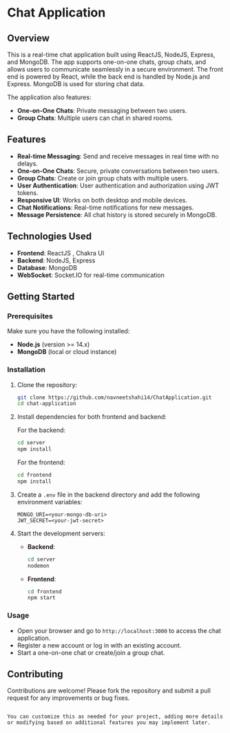
# Chat Application

## Overview
This is a real-time chat application built using ReactJS, NodeJS, Express, and MongoDB. The app supports one-on-one chats, group chats, and allows users to communicate seamlessly in a secure environment. The front end is powered by React, while the back end is handled by Node.js and Express. MongoDB is used for storing chat data. 

The application also features:
- **One-on-One Chats**: Private messaging between two users.
- **Group Chats**: Multiple users can chat in shared rooms.

## Features
- **Real-time Messaging**: Send and receive messages in real time with no delays.
- **One-on-One Chats**: Secure, private conversations between two users.
- **Group Chats**: Create or join group chats with multiple users.
- **User Authentication**: User authentication and authorization using JWT tokens.
- **Responsive UI**: Works on both desktop and mobile devices.
- **Chat Notifications**: Real-time notifications for new messages.
- **Message Persistence**: All chat history is stored securely in MongoDB.

## Technologies Used
- **Frontend**: ReactJS , Chakra UI
- **Backend**: NodeJS, Express
- **Database**: MongoDB
- **WebSocket**: Socket.IO for real-time communication

## Getting Started

### Prerequisites
Make sure you have the following installed:
- **Node.js** (version >= 14.x)
- **MongoDB** (local or cloud instance)

### Installation

1. Clone the repository:
   ```bash
   git clone https://github.com/navneetshahi14/ChatApplication.git
   cd chat-application
   ```

2. Install dependencies for both frontend and backend:

   For the backend:
   ```bash
   cd server
   npm install
   ```

   For the frontend:
   ```bash
   cd frontend
   npm install
   ```

3. Create a `.env` file in the backend directory and add the following environment variables:
   ```env
   MONGO_URI=<your-mongo-db-uri>
   JWT_SECRET=<your-jwt-secret>
   ```

4. Start the development servers:
   - **Backend**: 
     ```bash
     cd server
     nodemon
     ```

   - **Frontend**: 
     ```bash
     cd frontend
     npm start
     ```

### Usage
- Open your browser and go to `http://localhost:3000` to access the chat application.
- Register a new account or log in with an existing account.
- Start a one-on-one chat or create/join a group chat.

## Contributing
Contributions are welcome! Please fork the repository and submit a pull request for any improvements or bug fixes.


```

You can customize this as needed for your project, adding more details or modifying based on additional features you may implement later.